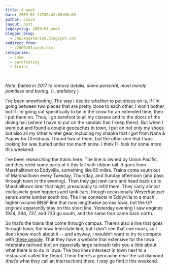```yaml
---
title: A week
date: 2009-01-24T00:42:00+00:00
author: Chuck
layout: post
legacyslug: 2009-01-week
blogger_blog:
  - chuckmasterson.blogspot.com
redirect_from:
  - /2009/01/week.html
categories:
  - snow
  - barefooting
  - trains

---
```


*Note: Edited in 2017 to remove details, some personal, most merely
pointless and boring.*
{: .prefatory }

I’ve been snowfooting. The way I decide whether to put shoes
on is, if I’m going between two places that are pretty close to each other, I
won’t bother, but if I’m going out specifically to be in the snow for an
extended time, then I put them on. Thus, I go barefoot to all my classes and to
the doors of the dining hall (where I have to put on the sandals that I keep
there). But when I went out and found a couple geocaches in town, I put on not
only my shoes but also all my other winter gear, including my shapka that I got
from Nana & Papaw for Christmas. I found two of them, but the other one that I
was looking for was buried under too much snow. I think I’ll look for some more
this weekend.  

I’ve been researching the trains here. The line is owned by Union Pacific, and
they redid some parts of it this fall with ribbon rail. It goes from
Marshalltown to Eddyville, something like 80 miles. Trains come south out of
Marshalltown every Tuesday, Thursday, and Sunday afternoon (and pass through
town in the evening). Then they get new cars and head back up to Marshalltown
later that night, presumably to refill them. They carry almost exclusively
grain hoppers and tank cars, though occasionally Weyerhaeuser sends some lumber
south too. The line connects in Eddyville to a much higher-volume BNSF line
that runs lengthwise across Iowa, but the UP engines apparently stay on this
short line. Yesterday evening I saw engines 1924, 394, 737, and 733 go south,
and the same four came back north.  

So that’s the trains that come through campus. There’s also a line that goes
through town, the Iowa Interstate line, but I don’t see that one much, so I
don’t know much about it -- and anyway, I wouldn’t want to try to compete with
[these people](http://www.iaisrailfans.org/). That they have a website that
extensive for the Iowa Interstate railroad (not an especially large railroad)
tells you a little about what there is to do in Iowa. The two lines intersect
in town next to a restaurant called the Depot. I hear there’s a geocache near
the rail diamond (that’s what they call an intersection) there. I may go find
it this weekend.
